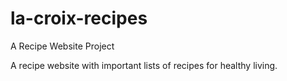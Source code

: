 # la-croix-recipes

A Recipe Website Project 

A recipe website with important lists of recipes for healthy living.